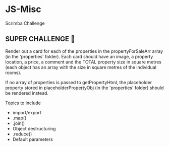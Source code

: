 # JS-Misc
Scrimba Challenge


## SUPER CHALLENGE 💪

Render out a card for each of the properties in the propertyForSaleArr array (in the 'properties' folder). Each card should have an image, a property location, a price, a comment and the TOTAL property size in square metres (each object has an array with the size in square metres of the individual rooms).

If no array of properties is passed to getPropertyHtml, the placeholder property stored in placeholderPropertyObj (in the 'properties' folder) should be rendered instead.

Topics to include
- import/export
- .map()
- .join()
- Object destructuring
- .reduce()
- Default parameters

